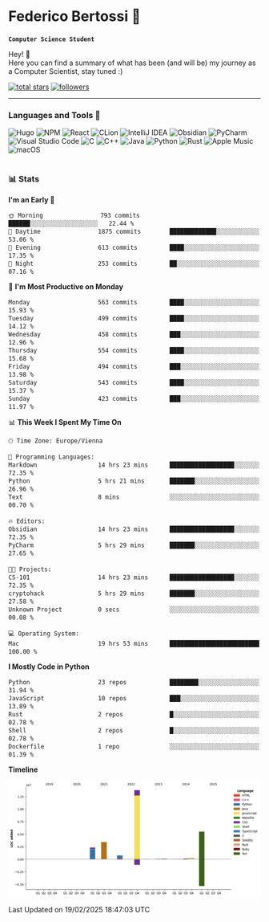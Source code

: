 # Federico Bertossi 🚀

**`Computer Science Student`**

[//]: # (Thanks to @ForrestKnight for the inspiration.)

<!-- TODO: Insert a banner image -->

Hey! 👋</br>
Here you can find a summary of what has been (and will be) my journey as a Computer Scientist, stay tuned :)

   <p>
      <a href="https://github.com/mrBymax?tab=repositories&sort=stargazers">
         <img alt="total stars" title="Total stars on GitHub" src="https://custom-icon-badges.demolab.com/github/stars/mrBymax?color=55960c&style=for-the-badge&labelColor=488207&logo=star"/></a>
<a href="https://github.com/mrBymax?tab=followers">
         <img alt="followers" title="Follow me on Github" src="https://custom-icon-badges.demolab.com/github/followers/mrBymax?color=236ad3&labelColor=1155ba&style=for-the-badge&logo=person-add&label=Follow&logoColor=white"/></a>
   </p>

---

<!-- TODO: Insert a GIF -->
### Languages and Tools 🧰

<!-- TODO: Change it with shields -->
![Hugo](https://img.shields.io/badge/Hugo-black.svg?style=for-the-badge&logo=Hugo)
![NPM](https://img.shields.io/badge/NPM-%23CB3837.svg?style=for-the-badge&logo=npm&logoColor=white)
![React](https://img.shields.io/badge/react-%2320232a.svg?style=for-the-badge&logo=react&logoColor=%2361DAFB)
![CLion](https://img.shields.io/badge/CLion-black?style=for-the-badge&logo=clion&logoColor=white)
![IntelliJ IDEA](https://img.shields.io/badge/IntelliJIDEA-000000.svg?style=for-the-badge&logo=intellij-idea&logoColor=white)
![Obsidian](https://img.shields.io/badge/Obsidian-%23483699.svg?style=for-the-badge&logo=obsidian&logoColor=white)
![PyCharm](https://img.shields.io/badge/pycharm-143?style=for-the-badge&logo=pycharm&logoColor=black&color=black&labelColor=green)
![Visual Studio Code](https://img.shields.io/badge/Visual%20Studio%20Code-0078d7.svg?style=for-the-badge&logo=visual-studio-code&logoColor=white)
![C](https://img.shields.io/badge/c-%2300599C.svg?style=for-the-badge&logo=c&logoColor=white)
![C++](https://img.shields.io/badge/c++-%2300599C.svg?style=for-the-badge&logo=c%2B%2B&logoColor=white)
![Java](https://img.shields.io/badge/java-%23ED8B00.svg?style=for-the-badge&logo=openjdk&logoColor=white)
![Python](https://img.shields.io/badge/python-3670A0?style=for-the-badge&logo=python&logoColor=ffdd54)
![Rust](https://img.shields.io/badge/Rust-000000?logo=Rust&logoColor=white)
![Apple Music](https://img.shields.io/badge/Apple_Music-9933CC?style=for-the-badge&logo=apple-music&logoColor=white)
![macOS](https://img.shields.io/badge/mac%20os-000000?style=for-the-badge&logo=macos&logoColor=F0F0F0)


#

### 📊 Stats

<!-- ![My GitHub stats](https://github-readme-stats.vercel.app/api?username=mrBymax&show_icons=true&theme=dracula) -->


<!--START_SECTION:waka-->
**I'm an Early 🐤** 

```text
🌞 Morning                793 commits         ██████░░░░░░░░░░░░░░░░░░░   22.44 % 
🌆 Daytime                1875 commits        █████████████░░░░░░░░░░░░   53.06 % 
🌃 Evening                613 commits         ████░░░░░░░░░░░░░░░░░░░░░   17.35 % 
🌙 Night                  253 commits         ██░░░░░░░░░░░░░░░░░░░░░░░   07.16 % 
```
📅 **I'm Most Productive on Monday** 

```text
Monday                   563 commits         ████░░░░░░░░░░░░░░░░░░░░░   15.93 % 
Tuesday                  499 commits         ████░░░░░░░░░░░░░░░░░░░░░   14.12 % 
Wednesday                458 commits         ███░░░░░░░░░░░░░░░░░░░░░░   12.96 % 
Thursday                 554 commits         ████░░░░░░░░░░░░░░░░░░░░░   15.68 % 
Friday                   494 commits         ███░░░░░░░░░░░░░░░░░░░░░░   13.98 % 
Saturday                 543 commits         ████░░░░░░░░░░░░░░░░░░░░░   15.37 % 
Sunday                   423 commits         ███░░░░░░░░░░░░░░░░░░░░░░   11.97 % 
```


📊 **This Week I Spent My Time On** 

```text
🕑︎ Time Zone: Europe/Vienna

💬 Programming Languages: 
Markdown                 14 hrs 23 mins      ██████████████████░░░░░░░   72.35 % 
Python                   5 hrs 21 mins       ███████░░░░░░░░░░░░░░░░░░   26.96 % 
Text                     8 mins              ░░░░░░░░░░░░░░░░░░░░░░░░░   00.70 % 

🔥 Editors: 
Obsidian                 14 hrs 23 mins      ██████████████████░░░░░░░   72.35 % 
PyCharm                  5 hrs 29 mins       ███████░░░░░░░░░░░░░░░░░░   27.65 % 

🐱‍💻 Projects: 
CS-101                   14 hrs 23 mins      ██████████████████░░░░░░░   72.35 % 
cryptohack               5 hrs 29 mins       ███████░░░░░░░░░░░░░░░░░░   27.58 % 
Unknown Project          0 secs              ░░░░░░░░░░░░░░░░░░░░░░░░░   00.08 % 

💻 Operating System: 
Mac                      19 hrs 53 mins      █████████████████████████   100.00 % 
```

**I Mostly Code in Python** 

```text
Python                   23 repos            ████████░░░░░░░░░░░░░░░░░   31.94 % 
JavaScript               10 repos            ███░░░░░░░░░░░░░░░░░░░░░░   13.89 % 
Rust                     2 repos             █░░░░░░░░░░░░░░░░░░░░░░░░   02.78 % 
Shell                    2 repos             █░░░░░░░░░░░░░░░░░░░░░░░░   02.78 % 
Dockerfile               1 repo              ░░░░░░░░░░░░░░░░░░░░░░░░░   01.39 % 
```



**Timeline**

![Lines of Code chart](https://raw.githubusercontent.com/mrBymax/mrBymax/main/assets/bar_graph.png)


 Last Updated on 19/02/2025 18:47:03 UTC
<!--END_SECTION:waka-->


[linkedin]: https://linkedin.com/federico-bertossi
[website]:  https://www.federicobertossi.com

</details>
